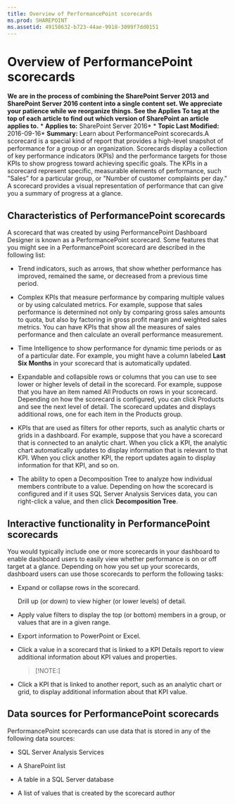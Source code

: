 ```yaml
---
title: Overview of PerformancePoint scorecards
ms.prod: SHAREPOINT
ms.assetid: 49150632-b723-44ae-9918-3099f7dd0151
---
```



# Overview of PerformancePoint scorecards
 **We are in the process of combining the SharePoint Server 2013 and SharePoint Server 2016 content into a single content set. We appreciate your patience while we reorganize things. See the Applies To tag at the top of each article to find out which version of SharePoint an article applies to.** * **Applies to:** SharePoint Server 2016*  * **Topic Last Modified:** 2016-09-16* **Summary:** Learn about PerformancePoint scorecards.A scorecard is a special kind of report that provides a high-level snapshot of performance for a group or an organization. Scorecards display a collection of key performance indicators (KPIs) and the performance targets for those KPIs to show progress toward achieving specific goals. The KPIs in a scorecard represent specific, measurable elements of performance, such "Sales” for a particular group, or "Number of customer complaints per day." A scorecard provides a visual representation of performance that can give you a summary of progress at a glance. 
## Characteristics of PerformancePoint scorecards
<a name="section1"> </a>

A scorecard that was created by using PerformancePoint Dashboard Designer is known as a PerformancePoint scorecard. Some features that you might see in a PerformancePoint scorecard are described in the following list:
- Trend indicators, such as arrows, that show whether performance has improved, remained the same, or decreased from a previous time period. 
    
  
- Complex KPIs that measure performance by comparing multiple values or by using calculated metrics. For example, suppose that sales performance is determined not only by comparing gross sales amounts to quota, but also by factoring in gross profit margin and weighted sales metrics. You can have KPIs that show all the measures of sales performance and then calculate an overall performance measurement.
    
  
- Time Intelligence to show performance for dynamic time periods or as of a particular date. For example, you might have a column labeled **Last Six Months** in your scorecard that is automatically updated.
    
  
- Expandable and collapsible rows or columns that you can use to see lower or higher levels of detail in the scorecard. For example, suppose that you have an item named All Products on rows in your scorecard. Depending on how the scorecard is configured, you can click Products and see the next level of detail. The scorecard updates and displays additional rows, one for each item in the Products group.
    
  
- KPIs that are used as filters for other reports, such as analytic charts or grids in a dashboard. For example, suppose that you have a scorecard that is connected to an analytic chart. When you click a KPI, the analytic chart automatically updates to display information that is relevant to that KPI. When you click another KPI, the report updates again to display information for that KPI, and so on.
    
  
- The ability to open a Decomposition Tree to analyze how individual members contribute to a value. Depending on how the scorecard is configured and if it uses SQL Server Analysis Services data, you can right-click a value, and then click **Decomposition Tree**.
    
  

## Interactive functionality in PerformancePoint scorecards
<a name="section2"> </a>

You would typically include one or more scorecards in your dashboard to enable dashboard users to easily view whether performance is on or off target at a glance. Depending on how you set up your scorecards, dashboard users can use those scorecards to perform the following tasks:
- Expand or collapse rows in the scorecard.
    
    Drill up (or down) to view higher (or lower levels) of detail.
    
  
- Apply value filters to display the top (or bottom) members in a group, or values that are in a given range.
    
  
- Export information to PowerPoint or Excel.
    
  
- Click a value in a scorecard that is linked to a KPI Details report to view additional information about KPI values and properties. 
    
    > [!NOTE:]
      
- Click a KPI that is linked to another report, such as an analytic chart or grid, to display additional information about that KPI value.
    
  

## Data sources for PerformancePoint scorecards
<a name="section3"> </a>

PerformancePoint scorecards can use data that is stored in any of the following data sources:
- SQL Server Analysis Services
    
  
- A SharePoint list
    
  
- A table in a SQL Server database
    
  
- A list of values that is created by the scorecard author
    
  

